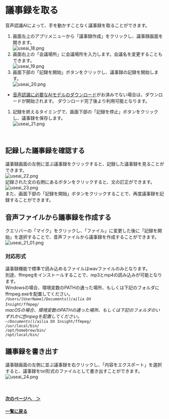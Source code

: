 # 議事録を取る
音声認識AIによって、手を動かすことなく議事録を取ることができます。

1. 画面左上のアプリメニューから「議事録作成」をクリックし、議事録画面を開きます。<br>
![useai_18.png](/img/UseAI_18.png)<br>
1. 画面右上の「会議場所」に会議場所を入力します。会議名を変更することもできます。<br>
![useai_19.png](/img/UseAI_19.png)<br>
1. 画面下部の「記録を開始」ボタンをクリックし、議事録の記録を開始します。<br>
![useai_20.png](/img/UseAI_20.png)<br>
- [音声認識に必要なAIモデルのダウンロード](VoiceInput.md)がお済みでない場合は、ダウンロードが開始されます。 ダウンロード完了後より利用可能となります。
1. 記録を終えるタイミングで、画面下部の「記録を停止」ボタンをクリックし、議事録を保存します。<br>
![useai_21.png](/img/UseAI_21.png)<br>
<br>

## 記録した議事録を確認する
議事録画面の左側に並ぶ議事録をクリックすると、記録した議事録を見ることができます。<br>
![useai_22.png](/img/UseAI_22.png)<br>
記録された文の右側にあるボタンをクリックすると、文の訂正ができます。<br>
![useai_23.png](/img/UseAI_23.png)<br>
また、画面下部の「記録を開始」ボタンをクリックすることで、再度議事録を記録することができます。

## 音声ファイルから議事録を作成する
クエリバーの「マイク」をクリックし、「ファイル」に変更した後に「記録を開始」を選択することで、音声ファイルから議事録を作成することができます。
![useai_21_01.png](/img/UseAI_21_01.png)

### 対応形式
議事録機能で標準で読み込めるファイルはwavファイルのみとなります。<br>別途、ffmpegをインストールすることで、mp3とmp4の読み込みが可能となります。<br>
Windowsの場合、環境変数のPATHの通った場所、もしくは下記のフォルダにffmpeg.exeを配置してください。<br>
<code>/Users/[UserName]/Documents(*)/ailia DX Insight/ffmpeg/</code><br>
macOSの場合、環境変数のPATHの通った場所、もしくは下記のフォルダのいずれかにffmpegを配置してください。<br>
<code>~/Documents(*)/ailia DX Insight/ffmpeg/</code><br>
<code>/usr/local/bin/</code><br>
<code>/opt/homebrew/bin/</code><br>
<code>/opt/local/bin/</code><br>

## 議事録を書き出す
議事録画面の左側に並ぶ議事録を右クリックし、「内容をエクスポート」を選択すると、議事録をtxt形式のファイルとして書き出すことができます。<br>
![useai_24.png](/img/UseAI_24.png)<br>

<br>

#### [次のページへ&emsp;＞](VoiceInput.md)
#### [一覧に戻る](UseAI.md)